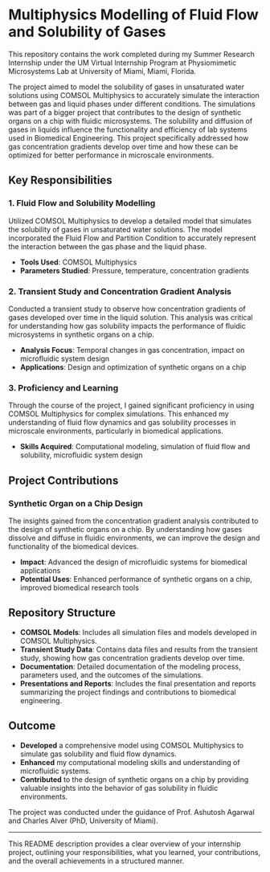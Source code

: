# Multiphysics Modelling of Fluid Flow and Solubility of Gases

This repository contains the work completed during my Summer Research Internship under the UM Virtual Internship Program at Physiomimetic Microsystems Lab at University of Miami, Miami, Florida. 

The project aimed to model the solubility of gases in unsaturated water solutions using COMSOL Multiphysics to accurately simulate the interaction between gas and liquid phases under different conditions. The simulations was part of a bigger project that contributes to the design of synthetic organs on a chip with fluidic microsystems. The solubility and diffusion of gases in liquids influence the functionality and efficiency of lab systems used in Biomedical Engineering. This project specifically addressed how gas concentration gradients develop over time and how these can be optimized for better performance in microscale environments.

## Key Responsibilities

### 1. Fluid Flow and Solubility Modelling

Utilized COMSOL Multiphysics to develop a detailed model that simulates the solubility of gases in unsaturated water solutions. The model incorporated the Fluid Flow and Partition Condition to accurately represent the interaction between the gas phase and the liquid phase.

- **Tools Used**: COMSOL Multiphysics
- **Parameters Studied**: Pressure, temperature, concentration gradients

### 2. Transient Study and Concentration Gradient Analysis

Conducted a transient study to observe how concentration gradients of gases developed over time in the liquid solution. This analysis was critical for understanding how gas solubility impacts the performance of fluidic microsystems in synthetic organs on a chip.

- **Analysis Focus**: Temporal changes in gas concentration, impact on microfluidic system design
- **Applications**: Design and optimization of synthetic organs on a chip

### 3. Proficiency and Learning

Through the course of the project, I gained significant proficiency in using COMSOL Multiphysics for complex simulations. This enhanced my understanding of fluid flow dynamics and gas solubility processes in microscale environments, particularly in biomedical applications.

- **Skills Acquired**: Computational modeling, simulation of fluid flow and solubility, microfluidic system design

## Project Contributions

### Synthetic Organ on a Chip Design

The insights gained from the concentration gradient analysis contributed to the design of synthetic organs on a chip. By understanding how gases dissolve and diffuse in fluidic environments, we can improve the design and functionality of the biomedical devices.

- **Impact**: Advanced the design of microfluidic systems for biomedical applications
- **Potential Uses**: Enhanced performance of synthetic organs on a chip, improved biomedical research tools

## Repository Structure

- **COMSOL Models**: Includes all simulation files and models developed in COMSOL Multiphysics.
- **Transient Study Data**: Contains data files and results from the transient study, showing how gas concentration gradients develop over time.
- **Documentation**: Detailed documentation of the modeling process, parameters used, and the outcomes of the simulations.
- **Presentations and Reports**: Includes the final presentation and reports summarizing the project findings and contributions to biomedical engineering.

## Outcome

- **Developed** a comprehensive model using COMSOL Multiphysics to simulate gas solubility and fluid flow dynamics.
- **Enhanced** my computational modeling skills and understanding of microfluidic systems.
- **Contributed** to the design of synthetic organs on a chip by providing valuable insights into the behavior of gas solubility in fluidic environments.

The project was conducted under the guidance of Prof. Ashutosh Agarwal and Charles Alver (PhD, University of Miami). 

---

This README description provides a clear overview of your internship project, outlining your responsibilities, what you learned, your contributions, and the overall achievements in a structured manner.
